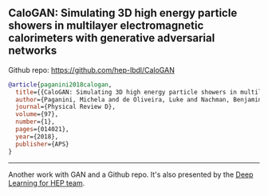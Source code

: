 ## CaloGAN: Simulating 3D high energy particle showers in multilayer electromagnetic calorimeters with generative adversarial networks

Github repo: https://github.com/hep-lbdl/CaloGAN

```bibtex
@article{paganini2018calogan,
  title={{CaloGAN: Simulating 3D high energy particle showers in multilayer electromagnetic calorimeters with generative adversarial networks}},
  author={Paganini, Michela and de Oliveira, Luke and Nachman, Benjamin},
  journal={Physical Review D},
  volume={97},
  number={1},
  pages={014021},
  year={2018},
  publisher={APS}
}
```
---
Another work with GAN and a Github repo. It's also presented by the
[Deep Learning for HEP team](https://github.com/hep-lbdl).

